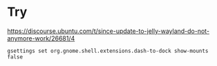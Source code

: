 # Try
https://discourse.ubuntu.com/t/since-update-to-jelly-wayland-do-not-anymore-work/26681/4

```gsettings set org.gnome.shell.extensions.dash-to-dock show-mounts false```